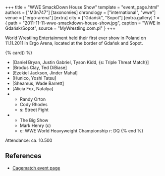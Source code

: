 +++
title = "WWE SmackDown House Show"
template = "event_page.html"
authors = ["M3n747"]
[taxonomies]
chronology = ["international", "wwe"]
venue = ["ergo-arena"]
[extra]
city = ["Gdańsk", "Sopot"]
[extra.gallery]
1 = { path = "2011-11-11-wwe-smackdown-house-show.jpg", caption = "WWE in Gdańsk/Sopot", source = "MyWrestling.com.pl" }
+++

World Wrestling Entertainment held their first ever show in Poland on 11.11.2011 in Ergo Arena, located at the border of Gdańsk and Sopot.

{% card() %}
- [Daniel Bryan, Justin Gabriel, Tyson Kidd, {s: Triple Threat Match}]
- [Brodus Clay, Ted DiBiase]
- [Ezekiel Jackson, Jinder Mahal]
- [Hunico, Yoshi Tatsu]
- [Sheamus, Wade Barrett]
- [Alicia Fox, Natalya]
- - Randy Orton
  - Cody Rhodes
  - s: Street Fight
- - The Big Show
  - Mark Henry (c)
  - c: WWE World Heavyweight Championship
    r: DQ
{% end %}

Attendance: ca. 10.500

## References

* [Cagematch event page](https://www.cagematch.net/?id=1&nr=71026)
